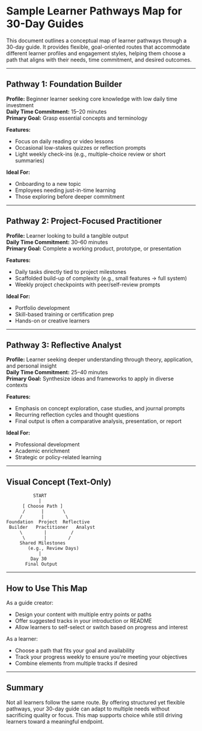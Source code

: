 # Sample Learner Pathways Map for 30-Day Guides

This document outlines a conceptual map of learner pathways through a 30-day guide. It provides flexible, goal-oriented routes that accommodate different learner profiles and engagement styles, helping them choose a path that aligns with their needs, time commitment, and desired outcomes.

---

## Pathway 1: Foundation Builder

**Profile:** Beginner learner seeking core knowledge with low daily time investment  
**Daily Time Commitment:** 15–20 minutes  
**Primary Goal:** Grasp essential concepts and terminology  

**Features:**
- Focus on daily reading or video lessons
- Occasional low-stakes quizzes or reflection prompts
- Light weekly check-ins (e.g., multiple-choice review or short summaries)

**Ideal For:**  
- Onboarding to a new topic  
- Employees needing just-in-time learning  
- Those exploring before deeper commitment  

---

## Pathway 2: Project-Focused Practitioner

**Profile:** Learner looking to build a tangible output  
**Daily Time Commitment:** 30–60 minutes  
**Primary Goal:** Complete a working product, prototype, or presentation  

**Features:**
- Daily tasks directly tied to project milestones
- Scaffolded build-up of complexity (e.g., small features → full system)
- Weekly project checkpoints with peer/self-review prompts

**Ideal For:**  
- Portfolio development  
- Skill-based training or certification prep  
- Hands-on or creative learners  

---

## Pathway 3: Reflective Analyst

**Profile:** Learner seeking deeper understanding through theory, application, and personal insight  
**Daily Time Commitment:** 25–40 minutes  
**Primary Goal:** Synthesize ideas and frameworks to apply in diverse contexts  

**Features:**
- Emphasis on concept exploration, case studies, and journal prompts
- Recurring reflection cycles and thought questions
- Final output is often a comparative analysis, presentation, or report

**Ideal For:**  
- Professional development  
- Academic enrichment  
- Strategic or policy-related learning  

---

## Visual Concept (Text-Only)

```
          START
            |
      [ Choose Path ]
      /      |       \
     /       |        \
Foundation  Project  Reflective
 Builder   Practitioner   Analyst
     \        |         /
      \       |        /
     Shared Milestones
        (e.g., Review Days)
            |
         Day 30
       Final Output
```

---

## How to Use This Map

As a guide creator:
- Design your content with multiple entry points or paths
- Offer suggested tracks in your introduction or README
- Allow learners to self-select or switch based on progress and interest

As a learner:
- Choose a path that fits your goal and availability
- Track your progress weekly to ensure you're meeting your objectives
- Combine elements from multiple tracks if desired

---

## Summary

Not all learners follow the same route. By offering structured yet flexible pathways, your 30-day guide can adapt to multiple needs without sacrificing quality or focus. This map supports choice while still driving learners toward a meaningful endpoint.